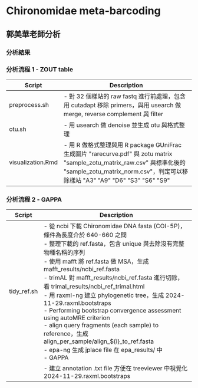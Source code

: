 # Chironomidae meta-barcoding

## 郭美華老師分析

### 分析結果






### 分析流程 1 - ZOUT table

| Script      | Description                      |
|------------|----------------------------------|
| preprocess.sh | - 對 32 個樣站的 raw fastq 進行前處理，包含用 cutadapt 移除 primers，與用 usearch 做 merge, reverse complement 與 filter   |
| otu.sh | - 用 usearch 做 denoise 並生成 otu 與格式整理 |
| visualization.Rmd | - 用 R 做格式整理與用 R package GUniFrac 生成圖片 "rarecurve.pdf" 與 zotu matrix "sample_zotu_matrix_raw.csv" 與標準化後的 "sample_zotu_matrix_norm.csv"，判定可以移除樣站 "A3" "A9" "D6" "S3" "S6" "S9" |


### 分析流程 2 - GAPPA

| Script      | Description                      |
|------------|----------------------------------|
| tidy_ref.sh | - 從 ncbi 下載 Chironomidae DNA fasta (COI-5P)，條件為長度介於 640-660 之間 <br> - 整理下載的 ref.fasta，包含 unique 與去除沒有完整物種名稱的序列  <br> - 使用 mafft 將 ref.fasta 做 MSA，生成 mafft_results/ncbi_ref.fasta <br> - trimAL 對 mafft_results/ncbi_ref.fasta 進行切除，看 trimal_results/ncbi_ref_trimal.html <br> - 用 raxml-ng 建立 phylogenetic tree，生成 2024-11-29.raxml.bootstraps <br> - Performing bootstrap convergence assessment using autoMRE criterion <br> - align query fragments (each sample) to reference，生成 align_per_sample/align_${i}_to_ref.fasta <br> - epa-ng 生成 jplace file 在 epa_results/ 中 <br> - GAPPA |
|  | - 建立 annotation .txt file 方便在 treeviewer 中視覺化 2024-11-29.raxml.bootstraps  |





